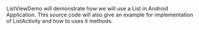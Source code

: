 ListViewDemo will demonstrate how we will use a List in Android Application. This source code will also give an example for implementation of ListActivity and how to uses it methods.